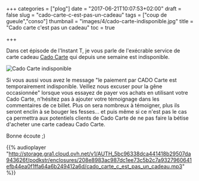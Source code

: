 +++
categories = ["plog"]
date = "2017-06-21T10:07:53+02:00"
draft = false
slug = "cado-carte-c-est-pas-un-cadeau"
tags = ["coup de gueule","conso"]
thumbnail = "images/4/cado-carte-indisponible.jpg"
title = "Cado carte c'est pas un cadeau"
toc = true

+++

Dans cet épisode de l'Instant T, je vous parle de l'exécrable service de carte cadeau [Cado Carte](https://www.cadostore.com/particulier) qui depuis une semaine est indisponible.


![Cado Carte indisponible](/images/4/cado-carte-indisponible.jpg#center)

Si vous aussi vous avez le message "le paiement par CADO Carte est temporairement indisponible. Veillez nous excuser pour la gêne occasionnée" lorsque vous essayez de payer vos achats en utilisant votre Cado Carte, n'hésitez pas à ajouter votre témoignage dans les commentaires de ce billet. Plus on sera nombreux à témoigner, plus ils seront enclin à se bouger les fesses... et puis même si ce n'est pas le cas ça permettra aux potentiels clients de Cado Carte de ne pas faire la bétise d'acheter une carte cadeau Cado Carte.

Bonne écoute ;)



{{% audioplayer "http://storage.gra1.cloud.ovh.net/v1/AUTH_5bc96338dca441418b29507da943626f/podkstr/enclosures/208e8983ac987dc1ee73c5b2c7a9327960641efb44ea0f1ffa64a6b249412a6d/cado_carte_c_est_pas_un_cadeau.mp3" %}}

